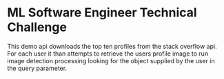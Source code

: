 # ML Software Engineer Technical Challenge

This demo api downloads the top ten profiles from the stack overflow api.  For each user it than attempts to retrieve
the users profile image to run image detection processing looking for the object supplied by the user in the query
parameter.